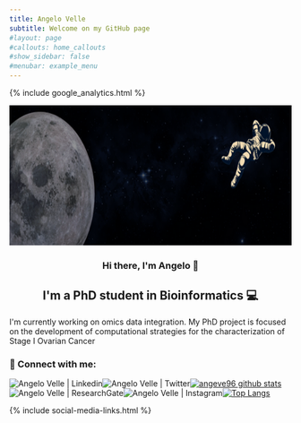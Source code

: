 ```yaml
---
title: Angelo Velle
subtitle: Welcome on my GitHub page
#layout: page
#callouts: home_callouts
#show_sidebar: false
#menubar: example_menu
---
```


<head>
{% include google_analytics.html %}
</head>


<p align="center">
<img width="1000" height="250" src="/docs/assets/banner.png" alt="my banner">
</p>

<h3 align="center">
Hi there, I'm Angelo 👋
</h3>

<h2 align="center">
I'm a PhD student in Bioinformatics 💻
</h2> 

I'm currently working on omics data integration. My PhD project is focused on the development of computational strategies for the characterization of Stage I Ovarian Cancer


### 🤝 Connect with me:
<a href="https://www.linkedin.com/in/angelo-velle"><img align="left" src="https://img.shields.io/badge/linkedin-%230077B5.svg?style=for-the-badge&logo=linkedin&logoColor=white" alt="Angelo Velle | Linkedin"/></a>
<a href="https://twitter.com/angelo_velle"><img align="left" src="https://img.shields.io/badge/Twitter-%231DA1F2.svg?style=for-the-badge&logo=Twitter&logoColor=white" alt="Angelo Velle | Twitter"/></a>
<a href="https://www.researchgate.net/profile/Angelo-Velle"><img align="left" src="https://img.shields.io/badge/ResearchGate-00CCBB?style=for-the-badge&logo=ResearchGate&logoColor=white" alt="Angelo Velle | ResearchGate"/></a>
<a href="https://instagram.com/angelovelle_96"><img align="left" src="https://img.shields.io/badge/Instagram-%23E4405F.svg?style=for-the-badge&logo=Instagram&logoColor=white" alt="Angelo Velle | Instagram"/></a>


[![angeve96 github stats](https://github-readme-stats.vercel.app/api?username=angelovelle96)](https://github.com/angelovelle96)
[![Top Langs](https://github-readme-stats.vercel.app/api/top-langs/?username=angelovelle96&layout=compact)](https://github.com/angelovelle96)


<i class="fa fa-envelope"></i>

{% include social-media-links.html %}

<a href="https://www.facebook.com/your-facebook-username" title="Facebook"><i class="fa fa-facebook"></i></a>
